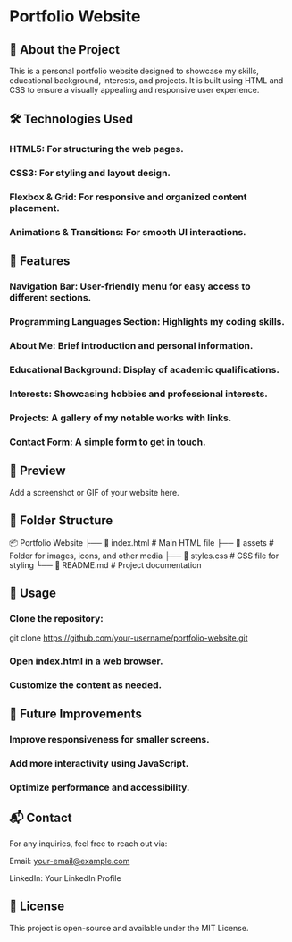 # Portfolio Website

## 📌 About the Project

This is a personal portfolio website designed to showcase my skills, educational background, interests, and projects. It is built using HTML and CSS to ensure a visually appealing and responsive user experience.

## 🛠️ Technologies Used

### HTML5: For structuring the web pages.

### CSS3: For styling and layout design.

### Flexbox & Grid: For responsive and organized content placement.

### Animations & Transitions: For smooth UI interactions.

## 🚀 Features

### Navigation Bar: User-friendly menu for easy access to different sections.

### Programming Languages Section: Highlights my coding skills.

### About Me: Brief introduction and personal information.

### Educational Background: Display of academic qualifications.

### Interests: Showcasing hobbies and professional interests.

### Projects: A gallery of my notable works with links.

### Contact Form: A simple form to get in touch.

## 📸 Preview

Add a screenshot or GIF of your website here.

## 📂 Folder Structure

📦 Portfolio Website
├── 📄 index.html      # Main HTML file
├── 📂 assets          # Folder for images, icons, and other media
├── 📄 styles.css      # CSS file for styling
└── 📄 README.md       # Project documentation

## 📖 Usage

### Clone the repository:

git clone https://github.com/your-username/portfolio-website.git

### Open index.html in a web browser.

### Customize the content as needed.

## 📝 Future Improvements

### Improve responsiveness for smaller screens.

### Add more interactivity using JavaScript.

### Optimize performance and accessibility.

## 📬 Contact

For any inquiries, feel free to reach out via:

Email: your-email@example.com

LinkedIn: Your LinkedIn Profile

## 📜 License

This project is open-source and available under the MIT License.

